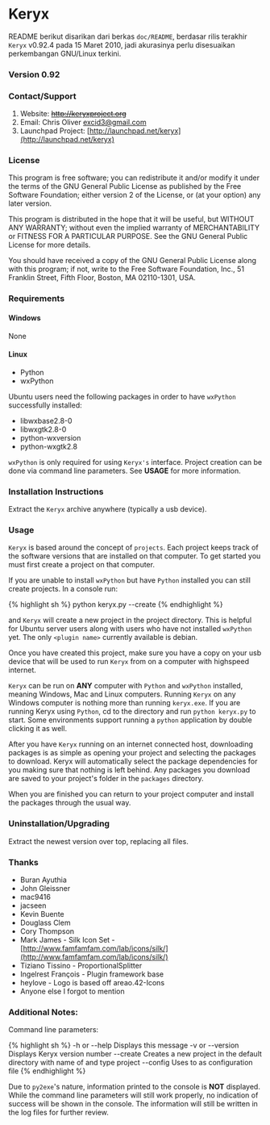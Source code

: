 # Keryx

README berikut disarikan dari berkas `doc/README`, berdasar rilis terakhir `Keryx` v0.92.4 pada 15 Maret 2010, jadi akurasinya perlu disesuaikan perkembangan GNU/Linux terkini.

### Version 0.92

### Contact/Support

1. Website: <del>http://keryxproject.org</del>
2. Email: Chris Oliver <excid3@gmail.com>
3. Launchpad Project: [http://launchpad.net/keryx](http://launchpad.net/keryx)

### License

This program is free software; you can redistribute it and/or modify it under the terms of the GNU General Public License as published by the Free Software Foundation; either version 2 of the License, or (at your option) any later version.

This program is distributed in the hope that it will be useful, but WITHOUT ANY WARRANTY; without even the implied warranty of MERCHANTABILITY or FITNESS FOR A PARTICULAR PURPOSE. See the GNU General Public License for more details.

You should have received a copy of the GNU General Public License along with this program; if not, write to the Free Software Foundation, Inc., 51 Franklin Street, Fifth Floor, Boston, MA  02110-1301, USA.

### Requirements

#### Windows

None

#### Linux

* Python
* wxPython

Ubuntu users need the following packages in order to have `wxPython` successfully installed:

* libwxbase2.8-0
* libwxgtk2.8-0
* python-wxversion
* python-wxgtk2.8

`wxPython` is only required for using `Keryx's` interface. Project creation can be done via command line parameters. See **USAGE** for more information.

### Installation Instructions

Extract the `Keryx` archive anywhere (typically a usb device).

### Usage

`Keryx` is based around the concept of `projects`. Each project keeps track of the software versions that are installed on that computer. To get started you must first create a project on that computer.

If you are unable to install `wxPython` but have `Python` installed you can still create projects. In a console run:

{% highlight sh %}
python keryx.py --create <project name> <plugin name>
{% endhighlight %}

and `Keryx` will create a new project in the project directory. This is helpful for Ubuntu server users along with users who have not installed `wxPython` yet. The only `<plugin name>` currently available is debian.

Once you have created this project, make sure you have a copy on your usb device that will be used to run `Keryx` from on a computer with highspeed internet.

`Keryx` can be run on **ANY** computer with `Python` and `wxPython` installed, meaning Windows, Mac and Linux computers. Running `Keryx` on any Windows computer is nothing more than running `keryx.exe`. If you are running Keryx using `Python`, cd to the directory and run `python keryx.py` to start. Some environments support running a `python` application by double clicking it as well.

After you have `Keryx` running on an internet connected host, downloading packages is as simple as opening your project and selecting the packages to download.
Keryx will automatically select the package dependencies for you making sure that nothing is left behind. Any packages you download are saved to your project's folder in the `packages` directory.

When you are finished you can return to your project computer and install the packages through the usual way.

### Uninstallation/Upgrading

Extract the newest version over top, replacing all files.

### Thanks

* Buran Ayuthia
* John Gleissner
* mac9416
* jacseen
* Kevin Buente
* Douglass Clem
* Cory Thompson
* Mark James - Silk Icon Set - [http://www.famfamfam.com/lab/icons/silk/](http://www.famfamfam.com/lab/icons/silk/)
* Tiziano Tissino - ProportionalSplitter
* Ingelrest François - Plugin framework base
* heylove - Logo is based off areao.42-Icons
* Anyone else I forgot to mention

### Additional Notes:

Command line parameters:

{% highlight sh %}
-h or --help                            Displays this message
-v or --version                         Displays Keryx version number
--create <project name> <plugin name>   Creates a new project in the default
                                        directory with name of <project name>
                                        and type project <plugin name>
--config <file>                         Uses <file> to as configuration file
{% endhighlight %}

Due to `py2exe`'s nature, information printed to the console is **NOT** displayed.
While the command line parameters will still work properly, no indication of success will be shown in the console. The information will still be written in the log files for further review.
